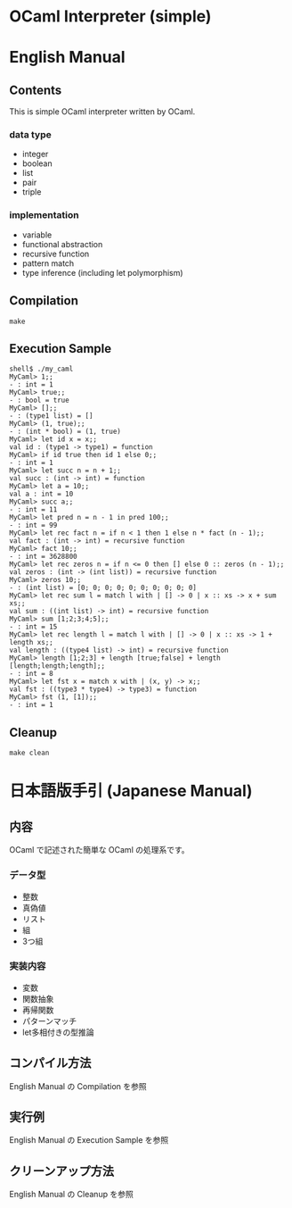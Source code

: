 # OCaml Interpreter (simple)

# English Manual

## Contents

This is simple OCaml interpreter written by OCaml.

### data type

* integer
* boolean
* list
* pair
* triple

### implementation

* variable
* functional abstraction
* recursive function
* pattern match
* type inference (including let polymorphism)

## Compilation
```
make
```

## Execution Sample

```
shell$ ./my_caml
MyCaml> 1;;
- : int = 1
MyCaml> true;;
- : bool = true
MyCaml> [];;
- : (type1 list) = []
MyCaml> (1, true);;
- : (int * bool) = (1, true)
MyCaml> let id x = x;;
val id : (type1 -> type1) = function
MyCaml> if id true then id 1 else 0;;
- : int = 1
MyCaml> let succ n = n + 1;;
val succ : (int -> int) = function
MyCaml> let a = 10;;
val a : int = 10
MyCaml> succ a;;
- : int = 11
MyCaml> let pred n = n - 1 in pred 100;;
- : int = 99
MyCaml> let rec fact n = if n < 1 then 1 else n * fact (n - 1);;
val fact : (int -> int) = recursive function
MyCaml> fact 10;;
- : int = 3628800
MyCaml> let rec zeros n = if n <= 0 then [] else 0 :: zeros (n - 1);;
val zeros : (int -> (int list)) = recursive function
MyCaml> zeros 10;;
- : (int list) = [0; 0; 0; 0; 0; 0; 0; 0; 0; 0]
MyCaml> let rec sum l = match l with | [] -> 0 | x :: xs -> x + sum xs;;
val sum : ((int list) -> int) = recursive function
MyCaml> sum [1;2;3;4;5];;
- : int = 15
MyCaml> let rec length l = match l with | [] -> 0 | x :: xs -> 1 + length xs;;
val length : ((type4 list) -> int) = recursive function
MyCaml> length [1;2;3] + length [true;false] + length [length;length;length];;
- : int = 8
MyCaml> let fst x = match x with | (x, y) -> x;;
val fst : ((type3 * type4) -> type3) = function
MyCaml> fst (1, [1]);;
- : int = 1
```

## Cleanup
```
make clean
```

# 日本語版手引 (Japanese Manual)

## 内容

OCaml で記述された簡単な OCaml の処理系です。

### データ型

* 整数
* 真偽値
* リスト
* 組
* 3つ組

### 実装内容

* 変数
* 関数抽象
* 再帰関数
* パターンマッチ
* let多相付きの型推論

## コンパイル方法

English Manual の Compilation を参照

## 実行例

English Manual の Execution Sample を参照

## クリーンアップ方法

English Manual の Cleanup を参照
